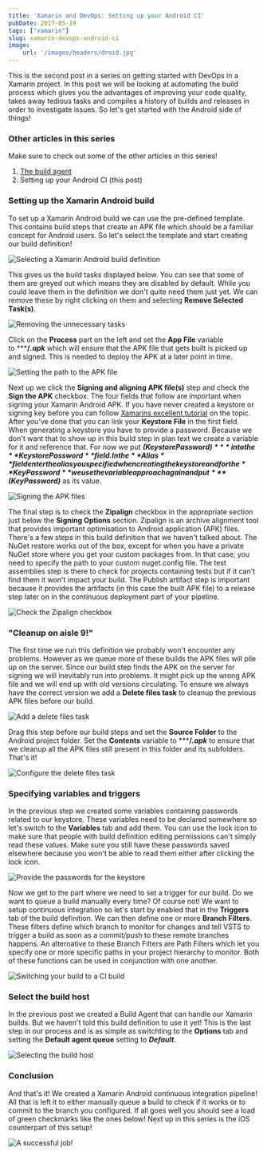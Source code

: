 ```yaml
---
title: 'Xamarin and DevOps: Setting up your Android CI'
pubDate: 2017-05-19
tags: ["xamarin"]
slug: xamarin-devops-android-ci
image: 
    url: '/images/headers/droid.jpg'
---
```


This is the second post in a series on getting started with DevOps in a Xamarin project. In this post we will be looking at automating the build process which gives you the advantages of improving your code quality, takes away tedious tasks and compiles a history of builds and releases in order to investigate issues. So let's get started with the Android side of things!

### Other articles in this series

Make sure to check out some of the other articles in this series!

1.  [The build agent](/xamarin-devops-build-agent/)
2.  Setting up your Android CI (this post)

### Setting up the Xamarin Android build

To set up a Xamarin Android build we can use the pre-defined template. This contains build steps that create an APK file which should be a familiar concept for Android users. So let's select the template and start creating our build definition!

![Selecting a Xamarin Android build definition](/images/posts/createdefinition.png)

This gives us the build tasks displayed below. You can see that some of them are greyed out which means they are disabled by default. While you could leave them in the definition we don't quite need them just yet. We can remove these by right clicking on them and selecting **Remove Selected Task(s)**.

![Removing the unnecessary tasks](/images/posts/removetasks.png)

Click on the **Process** part on the left and set the **App File** variable to *****/*.apk*** which will ensure that the APK file that gets built is picked up and signed. This is needed to deploy the APK at a later point in time.

![Setting the path to the APK file](/images/posts/process.png)

Next up we click the **Signing and aligning APK file(s)** step and check the **Sign the APK** checkbox. The four fields that follow are important when signing your Xamarin Android APK. If you have never created a keystore or signing key before you can follow [Xamarins excellent tutorial](https://developer.xamarin.com/guides/android/deployment,_testing,_and_metrics/publishing_an_application/part_2_-_signing_the_android_application_package/) on the topic. After you've done that you can link your **Keystore File** in the first field. When generating a keystore you have to provide a password. Because we don't want that to show up in this build step in plan text we create a variable for it and reference that. For now we put ***$(KeystorePassword)*** into the **Keystore Password** field. In the **Alias** field enter the alias you specified when creating the keystore and for the **Key Password** we use the variable approach again and put ***$(KeyPassword)*** as its value.

![Signing the APK files](/images/posts/valuessign.png)

The final step is to check the **Zipalign** checkbox in the appropriate section just below the **Signing Options** section. Zipalign is an archive alignment tool that provides important optimisation to Android application (APK) files. There's a few steps in this build definition that we haven't talked about. The NuGet restore works out of the box, except for when you have a private NuGet store where you get your custom packages from. In that case, you need to specify the path to your custom nuget.config file. The test assemblies step is there to check for projects containing tests but if it can't find them it won't impact your build. The Publish artifact step is important because it provides the artifacts (in this case the built APK file) to a release step later on in the continuous deployment part of your pipeline.

![Check the Zipalign checkbox](/images/posts/passwords.png)

### "Cleanup on aisle 9!"

The first time we run this definition we probably won't encounter any problems. However as we queue more of these builds the APK files will pile up on the server. Since our build step finds the APK on the server for signing we will inevitably run into problems. It might pick up the wrong APK file and we will end up with old versions circulating. To ensure we always have the correct version we add a **Delete files task** to cleanup the previous APK files before our build.

![Add a delete files task](/images/posts/addcleanup.png) 

Drag this step before our build steps and set the **Source Folder** to the Android project folder. Set the **Contents** variable to *****/*.apk*** to ensure that we cleanup all the APK files still present in this folder and its subfolders. That's it!

![Configure the delete files task](/images/posts/setupcleanup.png)

### Specifying variables and triggers

In the previous step we created some variables containing passwords related to our keystore. These variables need to be declared somewhere so let's switch to the **Variables** tab and add them. You can use the lock icon to make sure that people with build definition editing permissions can't simply read these values. Make sure you still have these passwords saved elsewhere because you won't be able to read them either after clicking the lock icon.

![Provide the passwords for the keystore](/images/posts/passwords2.png)

Now we get to the part where we need to set a trigger for our build. Do we want to queue a build manually every time? Of course not! We want to setup continuous integration so let's start by enabled that in the **Triggers** tab of the build definition. We can then define one or more **Branch Filters**. These filters define which branch to monitor for changes and tell VSTS to trigger a build as soon as a commit/push to these remote branches happens. An alternative to these Branch Filters are Path Filters which let you specify one or more specific paths in your project hierarchy to monitor. Both of these functions can be used in conjunction with one another.

![Switching your build to a CI build](/images/posts/ciandroid.png)

### Select the build host

In the previous post we created a Build Agent that can handle our Xamarin builds. But we haven't told this build definition to use it yet! This is the last step in our process and is as simple as switchting to the **Options** tab and setting the **Default agent queue** setting to ***Default***.

![Selecting the build host](/images/posts/settingbuildhost.png)

### Conclusion

And that's it! We created a Xamarin Android continuous integration pipeline! All that is left it to either manually queue a build to check if it works or to commit to the branch you configured. If all goes well you should see a load of green checkmarks like the ones below! Next up in this series is the iOS counterpart of this setup!

![A successful job!](/images/posts/jobstatus-1.png)
